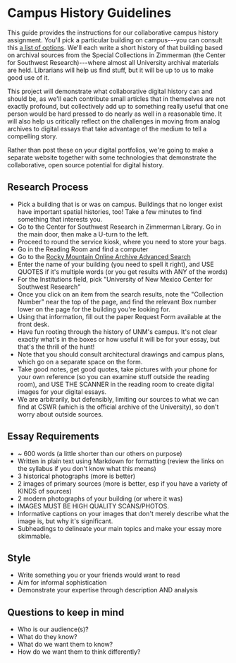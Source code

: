 # Campus History Guidelines
This guide provides the instructions for our collaborative campus history assignment. You'll pick a particular building on campus---you can consult this [a list of options](https://en.wikipedia.org/wiki/List_of_University_of_New_Mexico_buildings). We'll each write a short history of that building based on archival sources from the Special Collections in Zimmerman (the Center for Southwest Research)---where almost all University archival materials are held. Librarians will help us find stuff, but it will be up to us to make good use of it.

This project will demonstrate what collaborative digital history can and should be, as we'll each contribute small articles that in themselves are not exactly profound, but collectively add up to something really useful that one person would be hard pressed to do nearly as well in a reasonable time. It will also help us critically reflect on the challenges in moving from analog archives to digital essays that take advantage of the medium to tell a compelling story.

Rather than post these on your digital portfolios, we're going to make a separate website together with some technologies that demonstrate the collaborative, open source potential for digital history.


## Research Process
- Pick a building that is or was on campus. Buildings that no longer exist have important spatial histories, too! Take a few minutes to find something that interests you.
- Go to the Center for Southwest Research in Zimmerman Library. Go in the main door, then make a U-turn to the left.
- Proceed to round the service kiosk, where you need to store your bags.
- Go in the Reading Room and find a computer
- Go to the [Rocky Mountain Online Archive Advanced Search](https://rmoa.unm.edu/advanced.php)
- Enter the name of your building (you need to spell it right), and USE QUOTES if it's multiple words (or you get results with ANY of the words)
- For the Institutions field, pick "University of New Mexico Center for Southwest Research"
- Once you click on an item from the search results, note the "Collection Number" near the top of the page, and find the relevant Box number lower on the page for the building you're looking for.
- Using that information, fill out the paper Request Form available at the front desk.
- Have fun rooting through the history of UNM's campus. It's not clear exactly what's in the boxes or how useful it will be for your essay, but that's the thrill of the hunt!
- Note that you should consult architectural drawings and campus plans, which go on a separate space on the form.
- Take good notes, get good quotes, take pictures with your phone for your own reference (so you can examine stuff outside the reading room), and USE THE SCANNER in the reading room to create digital images for your digital essays.
- We are arbitrarily, but defensibly, limiting our sources to what we can find at CSWR (which is the official archive of the University), so don't worry about outside sources.

## Essay Requirements
- ~ 600 words (a little shorter than our others on purpose)
- Written in plain text using Markdown for formatting (review the links on the syllabus if you don't know what this means)
- 3 historical photographs (more is better)
- 2 images of primary sources (more is better, esp if you have a variety of KINDS of sources)
- 2 modern photographs of your building (or where it was)
- IMAGES MUST BE HIGH QUALITY SCANS/PHOTOS.
- Informative captions on your images that don't merely describe what the image is, but why it's significant.
- Subheadings to delineate your main topics and make your essay more skimmable.

## Style
- Write something you or your friends would want to read
- Aim for informal sophistication
- Demonstrate your expertise through description AND analysis

## Questions to keep in mind
- Who is our audience(s)?
- What do they know?
- What do we want them to know?
- How do we want them to think differently?
